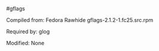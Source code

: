 #gflags

Compiled from: Fedora Rawhide gflags-2.1.2-1.fc25.src.rpm

Required by: glog

Modified: None
